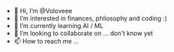 - 👋 Hi, I’m @Voloveee
- 👀 I’m interested in finances, philosophy and coding :)
- 🌱 I’m currently learning AI / ML
- 💞️ I’m looking to collaborate on ... don't know yet
- 📫 How to reach me ...

<!---
Voloveee/Voloveee is a ✨ special ✨ repository because its `README.md` (this file) appears on your GitHub profile.
You can click the Preview link to take a look at your changes.
--->
